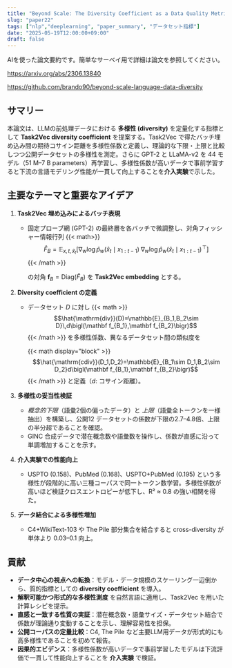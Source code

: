 ```yaml
---
title: "Beyond Scale: The Diversity Coefficient as a Data Quality Metric for Variability in Natural Language Data"
slug: "paper22"
tags: ["nlp","deeplearning", "paper_summary", "データセット指標"]
date: "2025-05-19T12:00:00+09:00"
draft: false
---
```


AIを使った論文要約です。簡単なサーベイ用で詳細は論文を参照してください。

https://arxiv.org/abs/2306.13840

https://github.com/brando90/beyond-scale-language-data-diversity

## サマリー

本論文は、LLMの前処理データにおける **多様性 (diversity)** を定量化する指標として **Task2Vec diversity coefficient** を提案する。Task2Vec で得たバッチ埋め込み間の期待コサイン距離を多様性係数と定義し、理論的な下限・上限と比較しつつ公開データセットの多様性を測定。さらに GPT-2 と LLaMA-v2 を 44 モデル（51 M–7 B parameters）再学習し、多様性係数が高いデータで事前学習すると下流の言語モデリング性能が一貫して向上することを**介入実験**で示した。

## 主要なテーマと重要なアイデア

1. **Task2Vec 埋め込みによるバッチ表現**

   * 固定プローブ網 (GPT-2) の最終層を各バッチで微調整し、対角フィッシャー情報行列
    {{< math>}}
    $$\hat F_B=\mathbb{E}_{x,t,\hat x_t}\bigl[\nabla_w\log\hat p_w(\hat x_t\mid x_{1:t-1})\;\nabla_w\log\hat p_w(\hat x_t\mid x_{1:t-1})^{\!\top}\bigr]$$
    {{< /math >}}
    
     の対角 $\mathbf f_B=\mathrm{Diag}(\hat F_B)$ を **Task2Vec embedding** とする。

2. **Diversity coefficient の定義**

   * データセット $D$ に対し 
     {{< math >}}
     $$\hat{\mathrm{div}}(D)=\mathbb{E}_{B_1,B_2\sim D}\,d\bigl(\mathbf f_{B_1},\mathbf f_{B_2}\bigr)$$
     {{< /math >}}
     を多様性係数、異なるデータセット間の類似度を

     {{< math display="block" >}}
     $$\hat{\mathrm{cdiv}}(D_1,D_2)=\mathbb{E}_{B_1\sim D_1,B_2\sim D_2}d\bigl(\mathbf f_{B_1},\mathbf f_{B_2}\bigr)$$
     {{< /math >}}
     と定義（$d$: コサイン距離）。


1. **多様性の妥当性検証**

   * *概念的下限*（語彙2個の偏ったデータ）と *上限*（語彙全トークンを一様抽出）を構築し、公開12 データセットの係数が下限の2.7–4.8倍、上限の半分超であることを確認。
   * GINC 合成データで潜在概念数や語彙数を操作し、係数が直感に沿って単調増加することを示す。

2. **介入実験での性能向上**

   * USPTO (0.158)、PubMed (0.168)、USPTO+PubMed (0.195) という多様性が段階的に高い三種コーパスで同一トークン数学習。多様性係数が高いほど検証クロスエントロピーが低下し、R² ≈ 0.8 の強い相関を得た。

3. **データ結合による多様性増加**

   * C4+WikiText-103 や The Pile 部分集合を結合すると cross-diversity が単体より 0.03–0.1 向上。

## 貢献

* **データ中心の視点への転換**：モデル・データ規模のスケーリング一辺倒から、質的指標としての **diversity coefficient** を導入。
* **解釈可能かつ形式的な多様性測度** を自然言語に適用し、Task2Vec を用いた計算レシピを提示。
* **直感と一致する性質の実証**：潜在概念数・語彙サイズ・データセット結合で係数が理論通り変動することを示し、理解容易性を担保。
* **公開コーパスの定量比較**：C4, The Pile など主要LLM用データが形式的にも高多様性であることを初めて報告。
* **因果的エビデンス**：多様性係数が高いデータで事前学習したモデルは下流評価で一貫して性能向上することを **介入実験** で検証。
